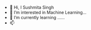 - 👋 Hi, I Sushmita Singh 
- 👀 I’m interested in Machine Learning...
- 🌱 I’m currently learning ......
- 📫 

<!---
Sushmita-cyber/Sushmita-cyber is a ✨ special ✨ repository because its `README.md` (this file) appears on your GitHub profile.
You can click the Preview link to take a look at your changes.
--->
